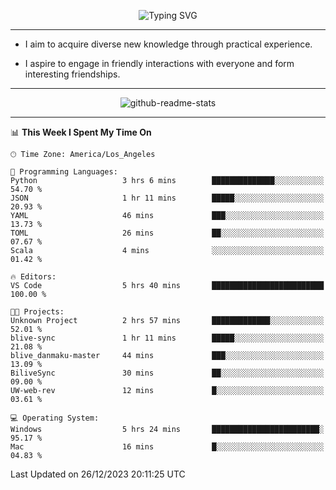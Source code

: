 <p align="center">
  <img src="https://readme-typing-svg.demolab.com?font=Fira+Code&weight=500&size=32&duration=2500&pause=1600&center=true&vCenter=true&random=false&width=1024&height=64&lines=Hi+there+%F0%9F%91%8B;I'm+delighted+you+could+make+it+here+%F0%9F%8E%89;I'm+Harry%2C+a+college+student+still+finding+my+way" alt="Typing SVG" />
</p>


---


- I aim to acquire diverse new knowledge through practical experience.

- I aspire to engage in friendly interactions with everyone and form interesting friendships.


---


<p align="center">
  <img src="https://github-readme-stats.vercel.app/api?username=Harry-Jing&show_icons=true" alt="github-readme-stats"/>
</p>


---

<!--START_SECTION:waka-->
📊 **This Week I Spent My Time On** 

```text
🕑︎ Time Zone: America/Los_Angeles

💬 Programming Languages: 
Python                   3 hrs 6 mins        ██████████████░░░░░░░░░░░   54.70 % 
JSON                     1 hr 11 mins        █████░░░░░░░░░░░░░░░░░░░░   20.93 % 
YAML                     46 mins             ███░░░░░░░░░░░░░░░░░░░░░░   13.73 % 
TOML                     26 mins             ██░░░░░░░░░░░░░░░░░░░░░░░   07.67 % 
Scala                    4 mins              ░░░░░░░░░░░░░░░░░░░░░░░░░   01.42 % 

🔥 Editors: 
VS Code                  5 hrs 40 mins       █████████████████████████   100.00 % 

🐱‍💻 Projects: 
Unknown Project          2 hrs 57 mins       █████████████░░░░░░░░░░░░   52.01 % 
blive-sync               1 hr 11 mins        █████░░░░░░░░░░░░░░░░░░░░   21.08 % 
blive_danmaku-master     44 mins             ███░░░░░░░░░░░░░░░░░░░░░░   13.09 % 
BiliveSync               30 mins             ██░░░░░░░░░░░░░░░░░░░░░░░   09.00 % 
UW-web-rev               12 mins             █░░░░░░░░░░░░░░░░░░░░░░░░   03.61 % 

💻 Operating System: 
Windows                  5 hrs 24 mins       ████████████████████████░   95.17 % 
Mac                      16 mins             █░░░░░░░░░░░░░░░░░░░░░░░░   04.83 % 
```


 Last Updated on 26/12/2023 20:11:25 UTC
<!--END_SECTION:waka-->
